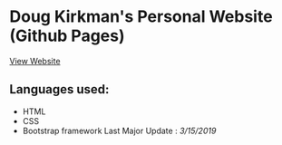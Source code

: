 # Doug Kirkman's Personal Website (Github Pages)
[View Website](https://djkirkma.github.io/)

## Languages used:
* HTML
* CSS
* Bootstrap framework
Last Major Update : *3/15/2019*

